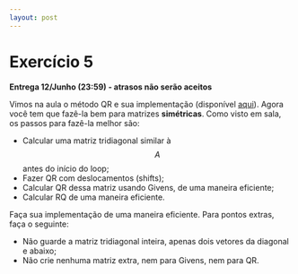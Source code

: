 ```yaml
---
layout: post
---
```

# Exercício 5

**Entrega 12/Junho (23:59) - atrasos não serão aceitos**

Vimos na aula o método QR e sua implementação (disponível
[aqui](https://github.com/abelsiqueira/abelsiqueira.github.io/blob/master/disciplinas/cm087/impl/qriter.jl)).
Agora você tem que fazê-la bem para matrizes **simétricas**.
Como visto em sala, os passos para fazê-la melhor são:

 - Calcular uma matriz tridiagonal similar à $$A$$ antes do início do loop;
 - Fazer QR com deslocamentos (shifts);
 - Calcular QR dessa matriz usando Givens, de uma maneira eficiente;
 - Calcular RQ de uma maneira eficiente.

Faça sua implementação de uma maneira eficiente. Para pontos extras, faça o seguinte:

 - Não guarde a matriz tridiagonal inteira, apenas dois vetores da diagonal e abaixo;
 - Não crie nenhuma matriz extra, nem para Givens, nem para QR.

